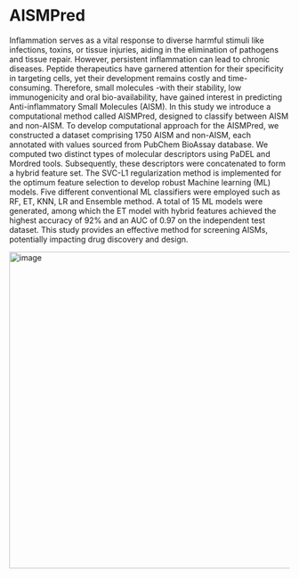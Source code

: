 # AISMPred
Inflammation serves as a vital response to diverse harmful stimuli like infections, toxins, or tissue injuries, aiding in the elimination of pathogens and tissue repair. However, persistent inflammation can lead to chronic diseases. Peptide therapeutics have garnered attention for their specificity in targeting cells, yet their development remains costly and time-consuming. Therefore, small molecules -with their stability, low immunogenicity and oral bio-availability, have gained interest in predicting Anti-inflammatory Small Molecules (AISM). In this study we introduce a computational method called AISMPred, designed to classify between AISM and non-AISM. To develop computational approach for the AISMPred, we constructed a dataset comprising 1750 AISM and non-AISM, each annotated with  values sourced from PubChem BioAssay database. We computed two distinct types of molecular descriptors using PaDEL and Mordred tools. Subsequently, these descriptors were concatenated to form a hybrid feature set. The SVC-L1 regularization method is implemented for the optimum feature selection to develop robust Machine learning (ML) models. Five different conventional ML classifiers were employed such as RF, ET, KNN, LR and Ensemble method.  A total of 15 ML models were generated, among which the ET model with hybrid features achieved the highest accuracy of 92% and an AUC of 0.97 on the independent test dataset. This study provides an effective method for screening AISMs, potentially impacting drug discovery and design. 

<img width="568" alt="image" src="https://github.com/Subathra15/AISMPred/assets/167413228/c5d0524f-fec6-4af6-9b78-bb32ae6aedfd">
